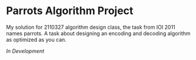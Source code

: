 Parrots Algorithm Project
===

My solution for 2110327 algorithm design class, the task from IOI 2011 names parrots. A task about designing an encoding and decoding algorithm as optimized as you can.

*In Development*
